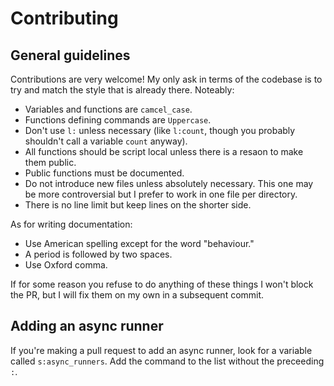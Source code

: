 # Contributing

## General guidelines

Contributions are very welcome!  My only ask in terms of the codebase is to try
and match the style that is already there.  Noteably:

  - Variables and functions are `camcel_case`.
  - Functions defining commands are `Uppercase`.
  - Don't use `l:` unless necessary (like `l:count`, though you probably
    shouldn't call a variable `count` anyway).
  - All functions should be script local unless there is a resaon to make them
    public.
  - Public functions must be documented.
  - Do not introduce new files unless absolutely necessary.  This one may be
    more controversial but I prefer to work in one file per directory.
  - There is no line limit but keep lines on the shorter side.

As for writing documentation:

  - Use American spelling except for the word "behaviour."
  - A period is followed by two spaces.
  - Use Oxford comma.

If for some reason you refuse to do anything of these things I won't block the
PR, but I will fix them on my own in a subsequent commit.

## Adding an async runner

If you're making a pull request to add an async runner, look for a variable
called `s:async_runners`.  Add the command to the list without the preceeding `:`.
